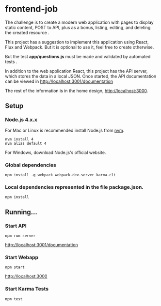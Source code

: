 # frontend-job

The challenge is to create a modern web application with pages to display static content, POST to API, plus as a bonus, listing, editing, and deleting the created resource .

This project has a suggestion to implement this application using React, Flux and Webpack. But it is optional to use it, feel free to create otherwise.

But the test **app/questions.js** must be made and validated by automated tests .

In addition to the web application React, this project has the API server, which stores the data in a local JSON. Once started, the API documentation can be viewed in [http://localhost:3001/documentation](http://localhost:3001/documentation)

The rest of the information is in the home design, [http://localhost:3000](http://localhost:3000).

## Setup

### Node.js 4.x.x

For Mac or Linux is recommended install Node.js from [nvm](https://github.com/creationix/nvm).

```
nvm install 4
nvm alias default 4
```

For Windows, download Node.js's official website.

### Global dependencies

```
npm install -g webpack webpack-dev-server karma-cli
```

### Local dependencies represented in the file **package.json**.

```
npm install
```

## Running...

### Start API

```
npm run server
```

[http://localhost:3001/documentation](http://localhost:3001/documentation)

### Start Webapp

```
npm start
```

[http://localhost:3000](http://localhost:3000)

### Start Karma Tests

```
npm test
```
